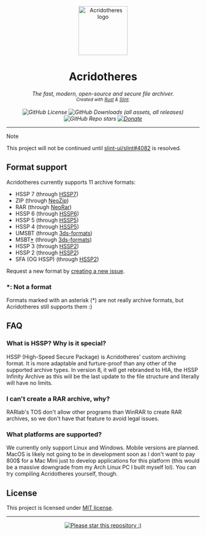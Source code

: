 <p align="center">
  <img src="https://acridotheres.com/favicon.png" height="128" alt="Acridotheres logo">
</p>
<h1 align="center">
  Acridotheres
</h1>
<p align="center"><i>
  The fast, modern, open-source and secure file archiver.<br>
  <sub>
    Created with <a href="https://github.com/rust-lang/rust#readme">Rust</a> &amp; <a href="https://github.com/slint-ui/slint#readme">Slint</a>.
  </sub>
  <br><br>
  <img alt="GitHub License" src="https://img.shields.io/github/license/acridotheres/acridotheres">
  <img alt="GitHub Downloads (all assets, all releases)" src="https://img.shields.io/github/downloads/acridotheres/acridotheres/total">
  <img alt="GitHub Repo stars" src="https://img.shields.io/github/stars/acridotheres/acridotheres?style=flat">
  <a href="https://ko-fi.com/le0_x8"><img alt="Donate" src="https://img.shields.io/badge/donate-080?logo=ko-fi&logoColor=fff"></a>
</i></p>

---

> [!NOTE]  
> This project will not be continued until [slint-ui/slint#4082](https://github.com/slint-ui/slint/issues/4082) is resolved.

## Format support

Acridotheres currently supports 11 archive formats:

- HSSP 7 (through [HSSP7](https://github.com/acridotheres/hssp7))
- ZIP (through [NeoZip](https://github.com/acridotheres/neozip))
- RAR (through [NeoRar](https://github.com/acridotheres/neorar))
- HSSP 6 (through [HSSP6](https://github.com/acridotheres/hssp6))
- HSSP 5 (through [HSSP5](https://github.com/acridotheres/hssp5))
- HSSP 4 (through [HSSP5](https://github.com/acridotheres/hssp5))
- UMSBT (through [3ds-formats](https://github.com/acridotheres/3ds-formats))
- MSBT[*](#-not-a-format) (through [3ds-formats](https://github.com/acridotheres/3ds-formats))
- HSSP 3 (through [HSSP2](https://github.com/acridotheres/hssp2))
- HSSP 2 (through [HSSP2](https://github.com/acridotheres/hssp2))
- SFA (OG HSSP) (through [HSSP2](https://github.com/acridotheres/hssp2))

Request a new format by [creating a new issue](https://github.com/acridotheres/core/issues/new?assignees=Le0X8&labels=format+request&projects=&template=format-request.md&title=Format+support%3A+%3CNAME%3E).

### *: Not a format

Formats marked with an asterisk (*) are not really archive formats, but Acridotheres still supports them :)

## FAQ

### What is HSSP? Why is it special?

HSSP (High-Speed Secure Package) is Acridotheres' custom archiving format. It is more adaptable and furture-proof than any other of the supported archive types. In version 8, it will get rebranded to HIA, the HSSP Infinity Archive as this will be the last update to the file structure and literally will have no limits.

### I can't create a RAR archive, why?

RARlab's TOS don't allow other programs than WinRAR to create RAR archives, so we don't have that feature to avoid legal issues.

### What platforms are supported?

We currently only support Linux and Windows. Mobile versions are planned. MacOS is likely not going to be in development soon as I don't want to pay 800$ for a Mac Mini just to develop applications for this platform (this would be a massive downgrade from my Arch Linux PC I built myself lol). You can try compiling Acridotheres yourself, though.

## License

This project is licensed under [MIT license](LICENSE).

---

<p align="center">
  <a href="#start-of-content">
    <img src="https://banner.acridotheres.com/star.jpg" alt="Please star this repository :)">
  </a>
</p>
